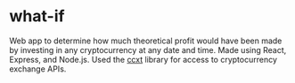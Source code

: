 # what-if

Web app to determine how much theoretical profit would have been made by investing in any cryptocurrency at any date and time. Made using React, Express, and Node.js. Used the [ccxt](https://github.com/ccxt/ccxt) library for access to cryptocurrency exchange APIs.
